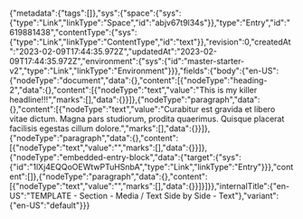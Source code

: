 {"metadata":{"tags":[]},"sys":{"space":{"sys":{"type":"Link","linkType":"Space","id":"abjv67t9l34s"}},"type":"Entry","id":"619881438","contentType":{"sys":{"type":"Link","linkType":"ContentType","id":"text"}},"revision":0,"createdAt":"2023-02-09T17:44:35.972Z","updatedAt":"2023-02-09T17:44:35.972Z","environment":{"sys":{"id":"master-starter-v2","type":"Link","linkType":"Environment"}}},"fields":{"body":{"en-US":{"nodeType":"document","data":{},"content":[{"nodeType":"heading-2","data":{},"content":[{"nodeType":"text","value":"This is my killer headline!!!","marks":[],"data":{}}]},{"nodeType":"paragraph","data":{},"content":[{"nodeType":"text","value":"Curabitur est gravida et libero vitae dictum. Magna pars studiorum, prodita quaerimus. Quisque placerat facilisis egestas cillum dolore.","marks":[],"data":{}}]},{"nodeType":"paragraph","data":{},"content":[{"nodeType":"text","value":"","marks":[],"data":{}}]},{"nodeType":"embedded-entry-block","data":{"target":{"sys":{"id":"1lXj4EQQoOEWtwPTuHSnbA","type":"Link","linkType":"Entry"}}},"content":[]},{"nodeType":"paragraph","data":{},"content":[{"nodeType":"text","value":"","marks":[],"data":{}}]}]}},"internalTitle":{"en-US":"TEMPLATE - Section - Media / Text Side by Side - Text"},"variant":{"en-US":"default"}}}